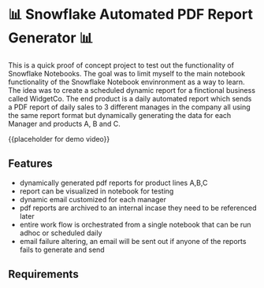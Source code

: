 # 📊 Snowflake Automated PDF Report Generator 📊

This is a quick proof of concept project to test out the functionality of Snowflake Notebooks. The goal was to limit myself to the main notebook functionality of the Snowflake Notebook envinronment as a way to learn. The idea was to create a scheduled dynamic report for a finctional business called WidgetCo. The end product is a daily automated report which sends a PDF report of daily sales to 3 different manages in the company all using the same report format but dynamically generating the data for each Manager and products A, B and C.

{{placeholder for demo video}}

## Features
- dynamically generated pdf reports for product lines A,B,C
- report can be visualized in notebook for testing
- dynamic email customized for each manager
- pdf reports are archived to an internal incase they need to be referenced later
- entire work flow is orchestrated from a single notebook that can be run adhoc or scheduled daily
- email failure altering, an email will be sent out if anyone of the reports fails to generate and send

## Requirements

